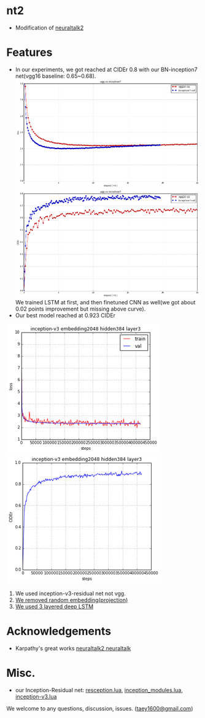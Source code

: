 # nt2
- Modification of [neuraltalk2](https://github.com/karpathy/neuraltalk2)

# Features
- In our experiments, we got reached at CIDEr 0.8 with our BN-inception7 net(vgg16 baseline: 0.65~0.68). 
![alt tag](https://github.com/taey16/nt2/blob/master/logs/nt2_vgg_inception_loss.png)
![alt tag](https://github.com/taey16/nt2/blob/master/logs/nt2_vgg_inception_CIDEr.png)
We trained LSTM at first, and then finetuned CNN as well(we got about 0.02 points improvement but missing above curve). 
- Our best model reached at 0.923 CIDEr

![alt tag](https://github.com/taey16/nt2/blob/master/logs/nt2_loss_inception-v3_embedding2048_hidden384_layer3.png)
![alt tag](https://github.com/taey16/nt2/blob/master/logs/nt2_CIDEr_inception-v3_embedding2048_hidden384_layer3.png)

1. We used inception-v3-residual net not vgg. 
2. [We removed random embedding(projection)](https://github.com/taey16/nt2/blob/master/misc/net_utils.lua#L28-L32)
3. [We used 3 layered deep LSTM](https://github.com/taey16/nt2/blob/master/models/LanguageModel.lua#23)

# Acknowledgements
- Karpathy's great works [neuraltalk2](https://github.com/karpathy/neuraltalk2),[neuraltalk](https://github.com/karpathy/neuraltalk)

# Misc.
- our Inception-Residual net: [resception.lua](https://github.com/taey16/image-encoder/blob/master/models/resception.lua), [inception_modules.lua](https://github.com/taey16/image-encoder/blob/master/models/inception_module.lua), [inception-v3.lua](https://github.com/taey16/image-encoder/blob/master/models/inception_v3.lua)

We welcome to any questions, discussion, issues. 
(taey1600@gmail.com)
